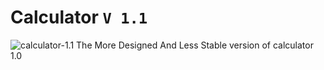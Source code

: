 # Calculator `V 1.1`
![calculator-1.1](https://github.com/BalencedVeil717/calculator-1.1/blob/a5e25294a3080be9ad6632266825203c24f89435/chrome_screenshot_1674180774923.png)
The More Designed And Less Stable version of calculator 1.0

